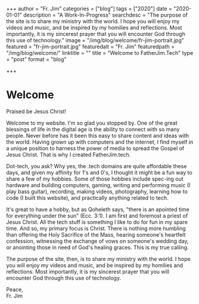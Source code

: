 +++
author = "Fr. Jim"
categories = ["blog"]
tags = ["2020"]
date = "2020-01-01"
description = "A Work-In-Progress"
searchdesc = "The purpose of the site is to share my ministry with the world. I hope you will enjoy my videos and music, and be inspired by my homilies and reflections. Most importantly, it is my sincerest prayer that you will encounter God through this use of technology."
image = "/img/blog/welcome/fr-jim-portrait.jpg"
featured = "fr-jim-portrait.jpg"
featuredalt = "Fr. Jim"
featuredpath = "/img/blog/welcome/"
linktitle = ""
title = "Welcome to FatherJim.Tech"
type = "post"
format = "blog"

+++

# Welcome

Praised be Jesus Christ!

Welcome to my website. I'm so glad you stopped by. One of the great blessings of life in the digital age is the ability to connect with so many people. Never before has it been this easy to share content and ideas with the world. Having grown up with computers and the internet, I find myself in a unique position to harness the power of media to spread the Gospel of Jesus Christ. That is why I created FatherJim.tech.

Dot-tech, you ask? Why yes, the .tech domains are quite affordable these days, and given my affinity for 1's and 0's, I thought it might be a fun way to share a few of my hobbies. Some of those hobbies include spec-ing out hardware and building computers, gaming, writing and performing music (I play bass guitar), recording, making videos, photography, learning how to code (I built this website), and practically anything related to tech.

It's great to have a hobby, but as Qoheleth says, "there is an apointed time for everything under the sun" (Ecc. 3:1). I am first and foremost a priest of Jesus Christ. All the tech stuff is something I like to do for fun in my spare time. And so, my primary focus is Christ. There is nothing more humbling than offering the Holy Sacrifice of the Mass, hearing someone's heartfelt confession, witnessing the exchange of vows on someone's wedding day, or anointing those in need of God's healing graces. This is my true calling.

The purpose of the site, then, is to share my ministry with the world. I hope you will enjoy my videos and music, and be inspired by my homilies and reflections. Most importantly, it is my sincerest prayer that you will encounter God through this use of technology.

Peace,  
Fr. Jim